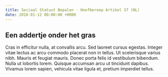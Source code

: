```yaml
---
title: Sociaal Statuut Bepalen - Hoofberoep Artikel 37 (NL)
date: 2018-01-12 00:00:00 +0000
---
```

## Een addertje onder het gras

Cras in efficitur nulla, at convallis arcu. Sed laoreet cursus egestas. Integer vitae lectus ac arcu commodo placerat non in tellus. Ut scelerisque varius nibh. Mauris et feugiat mauris. Donec porta felis id vestibulum bibendum. Nulla ut lobortis lorem. Quisque accumsan arcu ut tincidunt dapibus. Vivamus lorem sapien, vehicula vitae ligula et, pretium imperdiet tellus.